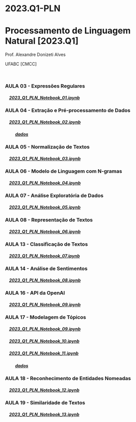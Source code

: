 # 2023.Q1-PLN
# Processamento de Linguagem Natural [2023.Q1]

Prof. Alexandre Donizeti Alves

UFABC [CMCC]

<br>

### **AULA 03 - Expressões Regulares**

##### &nbsp;&nbsp;&nbsp; [2023_Q1_PLN_Notebook_01.ipynb](https://github.com/adalves-ufabc/2023.Q1-PLN/blob/main/Aula%2003/2023_Q1_PLN_Notebook_01.ipynb)

### **AULA 04 - Extração e Pré-processamento de Dados**

##### &nbsp;&nbsp;&nbsp; [2023_Q1_PLN_Notebook_02.ipynb](https://github.com/adalves-ufabc/2023.Q1-PLN/blob/main/Aula%2004/2023_Q1_PLN_Notebook_02.ipynb)

##### &nbsp;&nbsp;&nbsp;&nbsp;&nbsp;&nbsp;&nbsp;&nbsp;&nbsp; [dados](https://github.com/adalves-ufabc/2023.Q1-PLN/tree/main/Aula%2004/dados) 

### **AULA 05 - Normalização de Textos**

##### &nbsp;&nbsp;&nbsp; [2023_Q1_PLN_Notebook_03.ipynb](https://github.com/adalves-ufabc/2023.Q1-PLN/blob/main/Aula%2005/2023_Q1_PLN_Notebook_03.ipynb)

### **AULA 06 - Modelo de Linguagem com N-gramas**

##### &nbsp;&nbsp;&nbsp; [2023_Q1_PLN_Notebook_04.ipynb](https://github.com/adalves-ufabc/2023.Q1-PLN/blob/main/Aula%2006/2023_Q1_PLN_Notebook_04.ipynb)

### **AULA 07 - Análise Exploratória de Dados**

##### &nbsp;&nbsp;&nbsp; [2023_Q1_PLN_Notebook_05.ipynb](https://github.com/adalves-ufabc/2023.Q1-PLN/blob/main/Aula%2007/2023_Q1_PLN_Notebook_05.ipynb)

### **AULA 08 - Representação de Textos**

##### &nbsp;&nbsp;&nbsp; [2023_Q1_PLN_Notebook_06.ipynb](https://github.com/adalves-ufabc/2023.Q1-PLN/blob/main/Aula%2008/2023_Q1_PLN_Notebook_06.ipynb)

### **AULA 13 - Classificação de Textos**

##### &nbsp;&nbsp;&nbsp; [2023_Q1_PLN_Notebook_07.ipynb](https://github.com/adalves-ufabc/2023.Q1-PLN/blob/main/Aula%2013/2023_Q1_PLN_Notebook_07.ipynb)

### **AULA 14 - Análise de Sentimentos**

##### &nbsp;&nbsp;&nbsp; [2023_Q1_PLN_Notebook_08.ipynb](https://github.com/adalves-ufabc/2023.Q1-PLN/blob/main/Aula%2014/2023_Q1_PLN_Notebook_08.ipynb)

### **AULA 16 - API da OpenAI**

##### &nbsp;&nbsp;&nbsp; [2023_Q1_PLN_Notebook_09.ipynb](https://github.com/adalves-ufabc/2023.Q1-PLN/blob/main/Aula%2016/2023_Q1_PLN_Notebook_09.ipynb)

### **AULA 17 - Modelagem de Tópicos**

##### &nbsp;&nbsp;&nbsp; [2023_Q1_PLN_Notebook_09.ipynb](https://github.com/adalves-ufabc/2023.Q1-PLN/blob/main/Aula%2017/2023_Q1_PLN_Notebook_09.ipynb)

##### &nbsp;&nbsp;&nbsp; [2023_Q1_PLN_Notebook_10.ipynb](https://github.com/adalves-ufabc/2023.Q1-PLN/blob/main/Aula%2017/2023_Q1_PLN_Notebook_10.ipynb)

##### &nbsp;&nbsp;&nbsp; [2023_Q1_PLN_Notebook_11.ipynb](https://github.com/adalves-ufabc/2023.Q1-PLN/blob/main/Aula%2017/2023_Q1_PLN_Notebook_11.ipynb)

##### &nbsp;&nbsp;&nbsp;&nbsp;&nbsp;&nbsp;&nbsp;&nbsp;&nbsp; [dados](https://github.com/adalves-ufabc/2023.Q1-PLN/tree/main/Aula%2017/dados) 

### **AULA 18 - Reconhecimento de Entidades Nomeadas**

##### &nbsp;&nbsp;&nbsp; [2023_Q1_PLN_Notebook_12.ipynb](https://github.com/adalves-ufabc/2023.Q1-PLN/blob/main/Aula%2018/2023_Q1_PLN_Notebook_12.ipynb)

### **AULA 19 - Similaridade de Textos**

##### &nbsp;&nbsp;&nbsp; [2023_Q1_PLN_Notebook_13.ipynb](https://github.com/adalves-ufabc/2023.Q1-PLN/blob/main/Aula%2019/2023_Q1_PLN_Notebook_13.ipynb)


